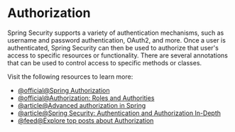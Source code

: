 # Authorization

Spring Security supports a variety of authentication mechanisms, such as username and password authentication, OAuth2, and more. Once a user is authenticated, Spring Security can then be used to authorize that user's access to specific resources or functionality. There are several annotations that can be used to control access to specific methods or classes.

Visit the following resources to learn more:

- [@official@Spring Authorization](https://docs.spring.io/spring-security/reference/servlet/authorization/index.html)
- [@official@Authorization: Roles and Authorities](https://hyperskill.org/learn/step/31611)
- [@article@Advanced authorization in Spring](https://docs.spring.io/spring-security/site/docs/5.2.11.RELEASE/reference/html/authorization.html)
- [@article@Spring Security: Authentication and Authorization In-Depth](https://www.marcobehler.com/guides/spring-security)
- [@feed@Explore top posts about Authorization](https://app.daily.dev/tags/authorization?ref=roadmapsh)
